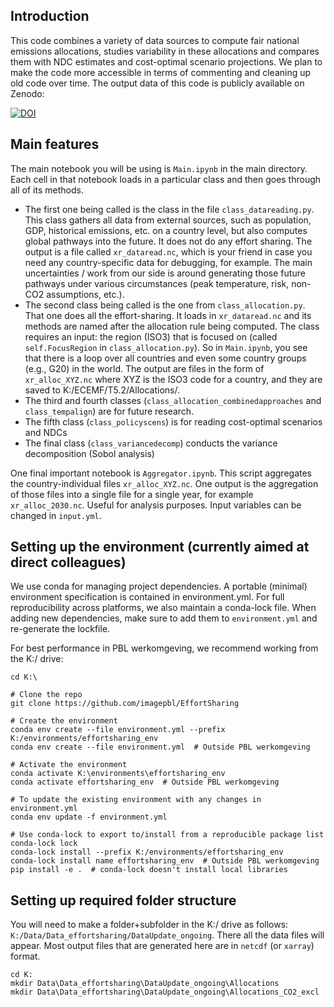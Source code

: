 ## Introduction
This code combines a variety of data sources to compute fair national emissions allocations, studies variability in these allocations and compares them with NDC estimates and cost-optimal scenario projections. We plan to make the code more accessible in terms of commenting and cleaning up old code over time. The output data of this code is publicly available on Zenodo:

[![DOI](https://zenodo.org/badge/DOI/10.5281/zenodo.12188104.svg)](https://doi.org/10.5281/zenodo.12188104)

## Main features
The main notebook you will be using is `Main.ipynb` in the main directory. Each cell in that notebook loads in a particular class and then goes through all of its methods.
- The first one being called is the class in the file `class_datareading.py`. This class gathers all data from external sources, such as population, GDP, historical emissions, etc. on a country level, but also computes global pathways into the future. It does not do any effort sharing. The output is a file called `xr_dataread.nc`, which is your friend in case you need any country-specific data for debugging, for example. The main uncertainties / work from our side is around generating those future pathways under various circumstances (peak temperature, risk, non-CO2 assumptions, etc.).
- The second class being called is the one from `class_allocation.py`. That one does all the effort-sharing. It loads in `xr_dataread.nc` and its methods are named after the allocation rule being computed. The class requires an input: the region (ISO3) that is focused on (called `self.FocusRegion` in `class_allocation.py`). So in `Main.ipynb`, you see that there is a loop over all countries and even some country groups (e.g., G20) in the world. The output are files in the form of `xr_alloc_XYZ.nc` where XYZ is the ISO3 code for a country, and they are saved to K:/ECEMF/T5.2/Allocations/.
- The third and fourth classes (`class_allocation_combinedapproaches` and `class_tempalign`) are for future research.
- The fifth class (`class_policyscens`) is for reading cost-optimal scenarios and NDCs
- The final class (`class_variancedecomp`) conducts the variance decomposition (Sobol analysis)

One final important notebook is `Aggregator.ipynb`. This script aggregates the country-individual files `xr_alloc_XYZ.nc`. One output is the aggregation of those files into a single file for a single year, for example `xr_alloc_2030.nc`. Useful for analysis purposes. Input variables can be changed in `input.yml`.


## Setting up the environment (currently aimed at direct colleagues)

We use conda for managing project dependencies. A portable (minimal) environment
specification is contained in environment.yml. For full reproducibility across
platforms, we also maintain a conda-lock file. When adding new dependencies,
make sure to add them to `environment.yml` and re-generate the lockfile. 

For best performance in PBL werkomgeving, we recommend working from the K:/ drive:

```shell
cd K:\

# Clone the repo 
git clone https://github.com/imagepbl/EffortSharing

# Create the environment
conda env create --file environment.yml --prefix K:/environments/effortsharing_env 
conda env create --file environment.yml  # Outside PBL werkomgeving

# Activate the environment
conda activate K:\environments\effortsharing_env
conda activate effortsharing_env  # Outside PBL werkomgeving

# To update the existing environment with any changes in environment.yml
conda env update -f environment.yml

# Use conda-lock to export to/install from a reproducible package list
conda-lock lock
conda-lock install --prefix K:/environments/effortsharing_env 
conda-lock install name effortsharing_env  # Outside PBL werkomgeving
pip install -e .  # conda-lock doesn't install local libraries
```

## Setting up required folder structure

You will need to make a folder+subfolder in the K:/ drive as follows: `K:/Data/Data_effortsharing/DataUpdate_ongoing`. There all the data files will appear. Most output files that are generated here are in `netcdf` (or `xarray`) format.

```shell
cd K:
mkdir Data\Data_effortsharing\DataUpdate_ongoing\Allocations
mkdir Data\Data_effortsharing\DataUpdate_ongoing\Allocations_CO2_excl
```
